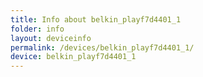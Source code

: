 ```yaml
---
title: Info about belkin_playf7d4401_1
folder: info
layout: deviceinfo
permalink: /devices/belkin_playf7d4401_1/
device: belkin_playf7d4401_1
---
```

